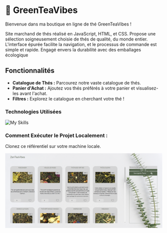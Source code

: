 # 🍵 GreenTeaVibes

Bienvenue dans ma boutique en ligne de thé GreenTeaVibes !
 
Site marchand de thés réalisé en JavaScript, HTML, et CSS. Propose une sélection soigneusement choisie de thés de qualité, du monde entier. L'interface épurée facilite la navigation, et le processus de commande est simple et rapide. Engagé envers la durabilité avec des emballages écologique

## Fonctionnalités

- **Catalogue de Thés :** Parcourez notre vaste catalogue de thés.
- **Panier d'Achat :** Ajoutez vos thés préférés à votre panier et visualisez-les avant l'achat.
- **Filtres :** Explorez le catalogue en cherchant votre thé ! 

### Technologies Utilisées

![My Skills](https://skillicons.dev/icons?i=js,html,css,)

### Comment Exécuter le Projet Localement :

Clonez ce référentiel sur votre machine locale.

![Screenshot 2024-01-24 at 22-22-47 Boutique en ligne](image.png)


